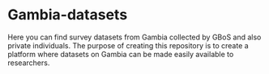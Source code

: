 # Gambia-datasets
Here you can find survey datasets from Gambia collected by GBoS and also private individuals.
The purpose of creating this repository is to create a platform where datasets on Gambia can be made easily available to researchers. 

